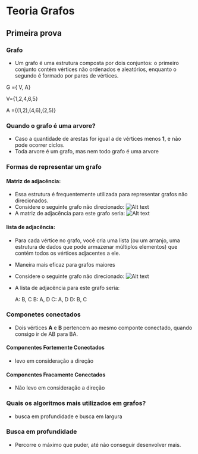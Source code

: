 # Teoria Grafos 

## Primeira prova 

### Grafo 
- Um grafo é uma estrutura composta por dois conjuntos: o primeiro conjunto contém vértices não ordenados e aleatórios, enquanto o segundo é formado por pares de vértices. 

G ={ V, A}

V={1,2,4,6,5}

A ={(1,2),(4,6),(2,5)}

### Quando o grafo é uma arvore?

- Caso a quantidade de arestas for igual a de vértices menos **1**, e não pode ocorrer ciclos.
- Toda arvore é um grafo, mas nem todo grafo é uma arvore 

### Formas de representar um grafo

#### Matriz de adjacência:
- Essa estrutura é frequentemente utilizada para representar grafos não direcionados.
- Considere o seguinte grafo não direcionado:
    ![Alt text](/img/image.png)
- A matriz de adjacência para este grafo seria:
    ![Alt text](matriz_adj.png)

#### lista de adjacência:
- Para cada vértice no grafo, você cria uma lista (ou um arranjo, uma estrutura de dados que pode armazenar múltiplos elementos) que contém todos os vértices adjacentes a ele.
- Maneira mais eficaz para grafos maiores
- Considere o seguinte grafo não direcionado:
    ![Alt text](/img/image.png)
- A lista de adjacência para este grafo seria:

    A: B, C
    B: A, D
    C: A, D
    D: B, C

### Componetes conectados 

- Dois vértices **A** e **B** pertencem ao mesmo componte conectado, quando consigo ir de AB para BA.

#### Componentes Fortemente Conectados

- levo em consideração a direção

#### Componentes Fracamente Conectados

- Não levo em consideração a direção

### Quais os algoritmos mais utilizados em grafos?

- busca em profundidade e busca em largura

### Busca em profundidade 

- Percorre o máximo que puder, até não conseguir desenvolver mais. 
